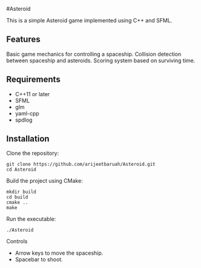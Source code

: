 #Asteroid

This is a simple Asteroid game implemented using C++ and SFML.
## Features

  Basic game mechanics for controlling a spaceship.
  Collision detection between spaceship and asteroids.
  Scoring system based on surviving time.

## Requirements

  - C++11 or later
  - SFML
  - glm
  - yaml-cpp
  - spdlog

## Installation

  Clone the repository:

    git clone https://github.com/arijeetbaruah/Asteroid.git
    cd Asteroid

  Build the project using CMake:

    mkdir build
    cd build
    cmake ..
    make

Run the executable:

    ./Asteroid

Controls
  - Arrow keys to move the spaceship.
  - Spacebar to shoot.

